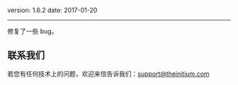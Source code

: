 version: 1.6.2
date: 2017-01-20

---

修复了一些 bug。

## 联系我们

若您有任何技术上的问题，欢迎来信告诉我们：[support@theinitium.com](mailto:support@theinitium.com)
